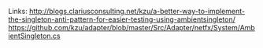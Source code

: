 ﻿Links:
http://blogs.clariusconsulting.net/kzu/a-better-way-to-implement-the-singleton-anti-pattern-for-easier-testing-using-ambientsingleton/
https://github.com/kzu/adapter/blob/master/Src/Adapter/netfx/System/AmbientSingleton.cs